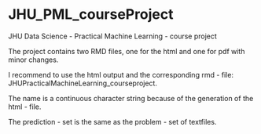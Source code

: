 # JHU_PML_courseProject
JHU Data Science - Practical Machine Learning - course project

The project contains two RMD files, one for the html and one for pdf with minor changes.

I recommend to use the html output and the corresponding rmd - file:  
JHUPracticalMachineLearning_courseproject.  

The name is a continuous character string because of the generation of the html - file.
  
The prediction - set is the same as the problem - set of textfiles.

